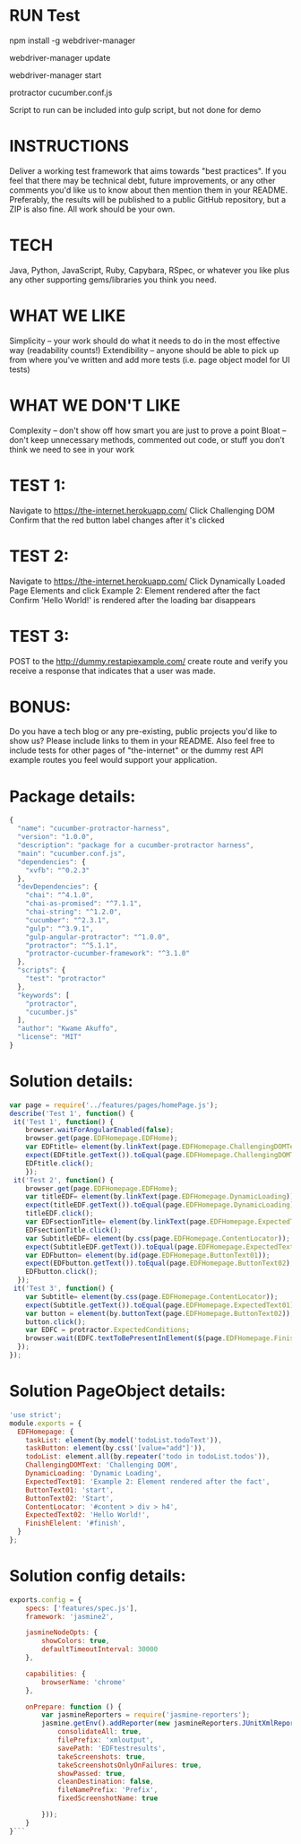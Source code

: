# RUN Test
npm install -g webdriver-manager

webdriver-manager update

webdriver-manager start

protractor cucumber.conf.js 

Script to run can be included into gulp script, but not done for demo

# INSTRUCTIONS
Deliver a working test framework that aims towards "best practices". If you feel that there may be technical debt, future improvements, or any other comments you'd like us to know about then mention them in your README.
Preferably, the results will be published to a public GitHub repository, but a ZIP is also fine.
All work should be your own.

# TECH
Java, Python, JavaScript, Ruby, Capybara, RSpec, or whatever you like plus any other supporting gems/libraries you think you need.

# WHAT WE LIKE
Simplicity – your work should do what it needs to do in the most effective way (readability counts!)
Extendibility – anyone should be able to pick up from where you've written and add more tests (i.e. page object model for UI tests)
 
# WHAT WE DON'T LIKE
Complexity – don't show off how smart you are just to prove a point
Bloat – don't keep unnecessary methods, commented out code, or stuff you don't think we need to see in your work

# TEST 1:
Navigate to https://the-internet.herokuapp.com/
Click Challenging DOM
Confirm that the red button label changes after it's clicked
 
# TEST 2:
Navigate to https://the-internet.herokuapp.com/
Click Dynamically Loaded Page Elements and click Example 2: Element rendered after the fact
Confirm 'Hello World!' is rendered after the loading bar disappears

# TEST 3:
POST to the http://dummy.restapiexample.com/ create route and verify you receive a response that indicates that a user was made.

# BONUS:
Do you have a tech blog or any pre-existing, public projects you'd like to show us? Please include links to them in your README. Also feel free to include tests for other pages of "the-internet" or the dummy rest API example routes you feel would support your application.

# Package details:
```javascript
{
  "name": "cucumber-protractor-harness",
  "version": "1.0.0",
  "description": "package for a cucumber-protractor harness",
  "main": "cucumber.conf.js",
  "dependencies": {
    "xvfb": "^0.2.3"
  },
  "devDependencies": {
    "chai": "^4.1.0",
    "chai-as-promised": "^7.1.1",
    "chai-string": "^1.2.0",
    "cucumber": "^2.3.1",
    "gulp": "^3.9.1",
    "gulp-angular-protractor": "^1.0.0",
    "protractor": "^5.1.1",
    "protractor-cucumber-framework": "^3.1.0"
  },
  "scripts": {
    "test": "protractor"
  },
  "keywords": [
    "protractor",
    "cucumber.js"
  ],
  "author": "Kwame Akuffo",
  "license": "MIT"
}
```
# Solution details:
```javascript
var page = require('../features/pages/homePage.js');
describe('Test 1', function() {
 it('Test 1', function() {
    browser.waitForAngularEnabled(false);
    browser.get(page.EDFHomepage.EDFHome);
    var EDFtitle= element(by.linkText(page.EDFHomepage.ChallengingDOMText));
    expect(EDFtitle.getText()).toEqual(page.EDFHomepage.ChallengingDOMText);
    EDFtitle.click();
    });
 it('Test 2', function() {
    browser.get(page.EDFHomepage.EDFHome);
    var titleEDF= element(by.linkText(page.EDFHomepage.DynamicLoading));
    expect(titleEDF.getText()).toEqual(page.EDFHomepage.DynamicLoading);
    titleEDF.click();
    var EDFsectionTitle= element(by.linkText(page.EDFHomepage.ExpectedText01));
    EDFsectionTitle.click();
    var SubtitleEDF= element(by.css(page.EDFHomepage.ContentLocator));
    expect(SubtitleEDF.getText()).toEqual(page.EDFHomepage.ExpectedText01);
    var EDFbutton= element(by.id(page.EDFHomepage.ButtonText01));
    expect(EDFbutton.getText()).toEqual(page.EDFHomepage.ButtonText02);
    EDFbutton.click();
  });
 it('Test 3', function() {
    var Subtitle= element(by.css(page.EDFHomepage.ContentLocator));
    expect(Subtitle.getText()).toEqual(page.EDFHomepage.ExpectedText01);
    var button = element(by.buttonText(page.EDFHomepage.ButtonText02));
    button.click();
    var EDFC = protractor.ExpectedConditions;
    browser.wait(EDFC.textToBePresentInElement($(page.EDFHomepage.FinishElelent), page.EDFHomepage.ExpectedText02), 50000);
  });
});
```
# Solution PageObject details:
```javascript
'use strict';
module.exports = {
  EDFHomepage: {
    taskList: element(by.model('todoList.todoText')),
    taskButton: element(by.css('[value="add"]')),
    todoList: element.all(by.repeater('todo in todoList.todos')),
    ChallengingDOMText: 'Challenging DOM',
    DynamicLoading: 'Dynamic Loading',
    ExpectedText01: 'Example 2: Element rendered after the fact',
    ButtonText01: 'start',
    ButtonText02: 'Start',
    ContentLocator: '#content > div > h4',
    ExpectedText02: 'Hello World!',
    FinishElelent: '#finish',
  }
};
```

# Solution config details:
```javascript
exports.config = {
    specs: ['features/spec.js'],
    framework: 'jasmine2',

    jasmineNodeOpts: {
        showColors: true,
        defaultTimeoutInterval: 30000
    },

    capabilities: {
        browserName: 'chrome'
    },

    onPrepare: function () {
        var jasmineReporters = require('jasmine-reporters');
        jasmine.getEnv().addReporter(new jasmineReporters.JUnitXmlReporter({
            consolidateAll: true,
            filePrefix: 'xmloutput',
            savePath: 'EDFtestresults',
            takeScreenshots: true,
            takeScreenshotsOnlyOnFailures: true,
            showPassed: true,
            cleanDestination: false,
            fileNamePrefix: 'Prefix',
            fixedScreenshotName: true

        }));
    }
}```

